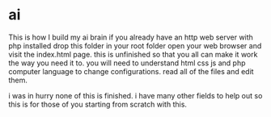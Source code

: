 # ai
This is how I build my ai brain
if you already have an http web server 
with php installed drop this folder
in your root folder open your web
browser and visit the index.html
page. this is unfinished so that 
you all can make it work the way 
you need it to. 
you will need to understand html
css js and php computer language 
to change configurations.
read all of the files and edit them.

i was in hurry 
none of this is finished.
i have many other fields to help
out so this is for those of you 
starting from scratch with this.



